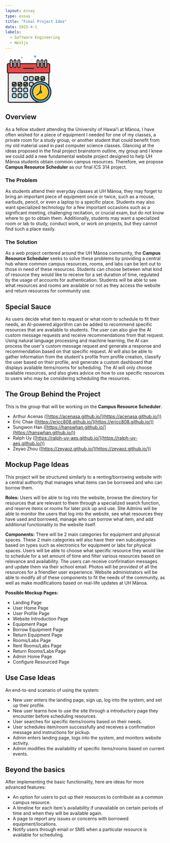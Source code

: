 ```yaml
---
layout: essay
type: essay
title: "Final Project Idea"
date: 2025-4-1
labels:
  - Software Engineering
  - Nextjs
---
```


<img width="150px" class="rounded float-start pe-4" src="../img/schedule.png">

## Overview 

As a fellow student attending the University of Hawaiʻi at Mānoa, I have often wished for a piece of equipment I needed for one of my classes, a private room for a study group, or another student that could benefit from my old material used in past computer science classes. Glancing at the ideas proposed in the final project brainstorm outline, my group and I knew we could add a new fundamental website project designed to help UH Mānoa students obtain common campus resources. Therefore, we propose **Campus Resource Scheduler** as our final ICS 314 project.

### The Problem

As students attend their everyday classes at UH Mānoa, they may forget to bring an important piece of equipment once or twice, such as a mouse, earbuds, pencil, or even a laptop to a specific place. Students may also want specialized technology for a few important occasions such as a significant meeting, challenging recitation, or crucial exam, but do not know where to go to obtain them. Additionally, students may want a specialized room or lab to study, conduct work, or work on projects, but they cannot find such a place easily.

### The Solution

As a web project centered around the UH Mānoa community, the **Campus Resource Scheduler** seeks to solve these problems by providing a central hub where common campus resources, rooms, and labs can be lent out to those in need of these resources. Students can choose between what kind of resource they would like to receive for a set duration of time, regulated by the usage of accounts for authentication. Students will be able to see what resources and rooms are available or not as they access the website and return resources for community use.

## Special Sauce

As users decide what item to request or what room to schedule to fit their needs, an AI-powered algorithm can be added to recommend specific resources that are available to students. The user can also give the AI custom message requests and receive recommendations from that request. Using natural language processing and machine learning, the AI can process the user's custom message request and generate a response and recommendation based on that specific request. AI will also be able to gather information from the student's profile from profile creation, classify the user based on their profile, and generate a custom dashboard that displays available items/rooms for scheduling. The AI will only choose available resources, and also gives advice on how to use specific resources to users who may be considering scheduling the resources.

## The Group Behind the Project

This is the group that will be working on the **Campus Resource Scheduler**.
- Arthur Acenas ([https://acenasa.github.io/](https://acenasa.github.io/))
- Eric Chae ([https://ericc808.github.io/](https://ericc808.github.io/))
- Sungwon Han ([https://hanswhan.github.io/](https://hanswhan.github.io/))
- Ralph Uy ([https://ralph-uy-aes.github.io/](https://ralph-uy-aes.github.io/))
- Zeyao Zhou ([https://zeyaoz.github.io/](https://zeyaoz.github.io/))

## Mockup Page Ideas

This project will be structured similarly to a renting/borrowing website with a central authority that manages what items can be borrowed and who can borrow them. 

**Roles:** 
Users will be able to log into the website, browse the directory for resources that are relevant to them through a specialized search function, and reserve items or rooms for later pick up and use. 
Site Admins will be able to monitor the users that log into the website, see what resources they have used and borrowed, manage who can borrow what item, and add additional functionality to the website itself.

**Components:**
There will be 2 main categories for equipment and physical spaces. These 2 main categories will also have their own subcategories based on types such as electronics for equipment or labs for physical spaces. Users will be able to choose what specific resource they would like to schedule for a set amount of time and filter various resources based on relevance and availability. The users can receive confirmation messages and update them via their school email. Photos will be provided of all the resources for a friendlier user experience. Website administrators will be able to modify all of these components to fit the needs of the community, as well as make modifications based on real-life updates at UH Mānoa.

**Possible Mockup Pages:**
- Landing Page
- User Home Page
- User Profile Page
- Website Introduction Page
- Equipment Page
- Borrow Equipment Page
- Return Equipment Page
- Rooms/Labs Page
- Rent Rooms/Labs Page
- Return Rooms/Labs Page
- Admin Home Page
- Configure Resourced Page

## Use Case Ideas

An end-to-end scenario of using the system:
- New user enters the landing page, sign up, log into the system, and set up their profile.
- New user learns how to use the site through a introductory page they encounter before scheduling resources.
- User searches for specific items/rooms based on their needs.
- User schedules item/room successfully and receives a confirmation message and instructions for pickup.
- Admin enters landing page, logs into the system, and monitors website activity.
- Admin modifies the availability of specific items/rooms based on current events.

## Beyond the basics

After implementing the basic functionality, here are ideas for more advanced features:
- An option for users to put up their resources to contribute as a common campus resource.
- A timeline for each item's availability if unavailable on certain periods of time and when they will be available again.
- A page to report any issues or concerns with borrowed equipment/locations.
- Notify users through email or SMS when a particular resource is available for scheduling.
